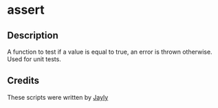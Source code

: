 # assert

## Description
A function to test if a value is equal to true, an error is thrown otherwise. Used for unit tests.

## Credits
These scripts were written by [Jayly](https://github.com/JaylyDev)
